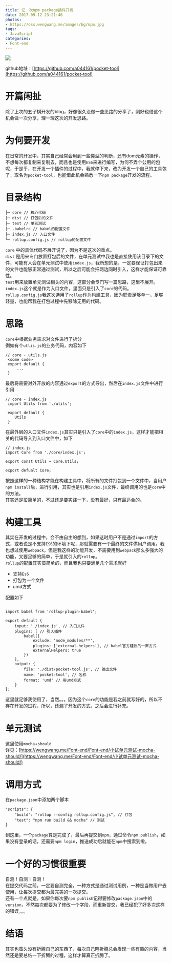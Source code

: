 ```yaml
---
title: 记一次npm package插件开发
date: 2017-09-12 23:21:46
photos: 
- https://oss.wengwang.me/images/bg/npm.jpg
tags:
- JavaScript
categories: 
- Font-end
---
```


[![](https://badge.juejin.im/entry/59b80d41f265da06700abb0a/likes.svg?style=flat-square)](https://juejin.im/entry/59b80d41f265da06700abb0a/detail)

github地址：[https://github.com/a044161/pocket-tool](https://github.com/a044161/pocket-tool)

# 开篇闲扯

除了上次的五子棋开发的blog，好像很久没做一些思路的分享了，刚好也借这个机会做一次分享，理一理这次的开发思路。

<!-- more -->

# 为何要开发

在日常的开发中，其实自己经常会用到一些类型的判断，还有dom元素的操作，不想每次都复制来复制去，而且也是使用`ES6`来进行编写，为何不弄个公用的包呢，于是乎，在开发一个插件的过程中，我就停下来，改为开发一个自己的工具包了，取名为`pocket-tool`，也能借此机会熟悉一下`npm package`开发的流程。

# 目录结构

```
├─ core // 核心代码
├─ dist // 打包后的文件
├─ test // 单元测试
├─ .babelrc // babel的配置文件
├─ index.js // 入口文件
└─ rollup.config.js // rollup的配置文件
```
`core` 中的具体代码不展开说了，因为不是这次的重点。  
`dist` 是用来专门放置打包后的文件，在单元测试中我也是直接使用该目录下的文件，可能有人会在单元测试中使用`index.js`，我所想的是，一定要保证打包出来的文件也能够正常通过测试，所以之后可能会把两边同时引入，这样才能保证可靠性。  
`test`用来放置单元测试相关的内容，这部分会专门写一篇思路，这里不展开。  
`index.js`这个就是作为入口文件，里面只是引入了`core`的代码。  
`rollup.config.js`我这次选用了`rollup`作为构建工具，因为职责足够单一，足够轻量，也能帮我在打包过程中先移除无用的代码。

# 思路

`core`中根据业务需求对文件进行了拆分  
例如有个`utlis.js`的业务代码，内容如下
```
// core - utils.js 
 <some code>
 export default {
     ...
 }

```
最后将需要对外开放的内容通过`export`的方式导出，然后在`index.js`文件中进行引用

```
// core - index.js 
 import Utils from './utils';
 
 export default {
    Utils
 }
```
在最外层的入口文件`index.js`其实只是引入了`core`中的`index.js`，这样才能把相关的代码导入到入口文件中，如下
```
// index.js
import Core from './core/index.js';

export const Utils = Core.Utils;

export defualt Core;
```
按照这样的一种结构才能在构建工具中，将所有的文件打包到一个文件中，当用户`npm install`后，进行引用，其实也是引用`index.js`文件，最终调用的也是`core`中的方法。  
其实还是蛮简单的，不过还是要实践一下，没有最好，只有最适合的。

# 构建工具

其实在开发的过程中，会不由自主的想到，如果这时用户不是通过`import`的方式，或者说是不支持`ES6`的环境下呢，那就需要有一个最终的文件供用户调用。我也想过使用`webpack`，但是我这样的功能开发，不需要用到`webpack`那么多强大的功能，又要足够的简单，于是就引入的`rollup`。  
`rollup`的配置其实蛮简单的，而且我也只要满足几个需求就好  

* 支持`Es6`
* 打包为一个文件
* umd方式

配置如下
```

import babel from 'rollup-plugin-babel';

export default {
	input: './index.js', // 入口文件
	plugins: [ // 引入插件
		babel({
			exclude: 'node_modules/**',
			plugins: ['external-helpers'], // babel官方建议的一直方式
			externalHelpers: true
		})
	],
	output: {
		file: './dist/pocket-tool.js', // 输出文件
		name: 'pocket-tool', // 名称
		format: 'umd' // 用umd方式
	}
};

```
这里就足够我使用了，当然。。。因为这个`core`的功能是我之前就写好的，所以不存在开发的过程，所以，还漏了开发的方式，之后会进行补充。

# 单元测试

这里使用`mocha`+`should`  
详见：[https://wengwang.me/Font-end/Font-end/小试单元测试-mocha-should/](https://wengwang.me/Font-end/Font-end/小试单元测试-mocha-should/)

# 调用方式

在`package.json`中添加两个脚本
```
"scripts": {
	"build": "rollup --config rollup.config.js", // 打包
	"test": "npm run build && mocha" // 测试
}
```
到这里，一个`package`算是完成了，最后再提交到`npm`，通过命令`npm publish`，如果没有登录的话，还需要`npm login`，推送成功后就能在`npm`中搜索到啦。

# 一个好的习惯很重要

自测！自测！自测！  
在提交代码之前，一定要自测完全，一种方式是通过测试用例，一种是当做用户去使用，让每次提交都为最完美的一次提交。  
还有一个点就是，如果你每次要`npm publish`记得要修改`package.json`中的`version`，不然每次都要为了修改一个字段，而重新提交，我已经犯了好多次这样的错误。。。

# 结语

其实也蛮久没有折腾自己的东西了，每次自己瞎折腾总会发现一些有趣的内容，当然还是要总结一下折腾的过程，这样才算真正折腾了。